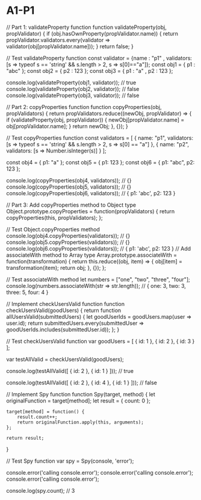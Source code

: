 # A1-P1
// Part 1: validateProperty function
function validateProperty(obj, propValidator) {
    if (obj.hasOwnProperty(propValidator.name)) {
        return propValidator.validators.every(validator => validator(obj[propValidator.name]));
    }
    return false;
}

// Test validateProperty function
const validator = {name : "p1" , validators: [s => typeof s == 'string' && s.length > 2, s => s[0]=="a"]};
const obj1 = { p1 : "abc" };
const obj2 = { p2 : 123 };
const obj3 = { p1 : "a" , p2 : 123 };

console.log(validateProperty(obj1, validator)); // true
console.log(validateProperty(obj2, validator)); // false
console.log(validateProperty(obj3, validator)); // false

// Part 2: copyProperties function
function copyProperties(obj, propValidators) {
    return propValidators.reduce((newObj, propValidator) => {
        if (validateProperty(obj, propValidator)) {
            newObj[propValidator.name] = obj[propValidator.name];
        }
        return newObj;
    }, {});
}

// Test copyProperties function
const validators = [
   { name: "p1", validators: [s => typeof s == 'string' && s.length > 2, s => s[0] == "a"] },
   { name: "p2", validators: [s => Number.isInteger(s)] }
];

const obj4 = { p1: "a" };
const obj5 = { p1: 123 };
const obj6 = { p1: "abc", p2: 123 };

console.log(copyProperties(obj4, validators)); // {}
console.log(copyProperties(obj5, validators)); // {}
console.log(copyProperties(obj6, validators)); // { p1: 'abc', p2: 123 }

// Part 3: Add copyProperties method to Object type
Object.prototype.copyProperties = function(propValidators) {
    return copyProperties(this, propValidators);
};

// Test Object.copyProperties method
console.log(obj4.copyProperties(validators)); // {}
console.log(obj5.copyProperties(validators)); // {}
console.log(obj6.copyProperties(validators)); // { p1: 'abc', p2: 123 }
// Add associateWith method to Array type
Array.prototype.associateWith = function(transformation) {
    return this.reduce((obj, item) => {
        obj[item] = transformation(item);
        return obj;
    }, {});
};

// Test associateWith method
let numbers = ["one", "two", "three", "four"];
console.log(numbers.associateWith(str => str.length)); // { one: 3, two: 3, three: 5, four: 4 }

// Implement checkUsersValid function
function checkUsersValid(goodUsers) {
    return function allUsersValid(submittedUsers) {
        let goodUserIds = goodUsers.map(user => user.id);
        return submittedUsers.every(submittedUser => goodUserIds.includes(submittedUser.id));
    };
}

// Test checkUsersValid function
var goodUsers = [
   { id: 1 },
   { id: 2 },
   { id: 3 }
];

var testAllValid = checkUsersValid(goodUsers);

console.log(testAllValid([
   { id: 2 },
   { id: 1 }
])); // true

console.log(testAllValid([
   { id: 2 },
   { id: 4 },
   { id: 1 }
])); // false

// Implement Spy function
function Spy(target, method) {
    let originalFunction = target[method];
    let result = {
        count: 0
    };

    target[method] = function() {
        result.count++;
        return originalFunction.apply(this, arguments);
    };

    return result;
}

// Test Spy function
var spy = Spy(console, 'error');

console.error('calling console.error');
console.error('calling console.error');
console.error('calling console.error');

console.log(spy.count); // 3
